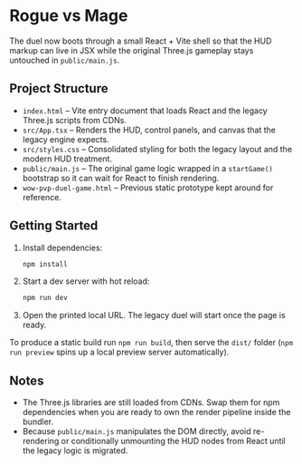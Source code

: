 # Rogue vs Mage

The duel now boots through a small React + Vite shell so that the HUD markup can live in JSX while the original Three.js gameplay stays untouched in `public/main.js`.

## Project Structure

- `index.html` – Vite entry document that loads React and the legacy Three.js scripts from CDNs.
- `src/App.tsx` – Renders the HUD, control panels, and canvas that the legacy engine expects.
- `src/styles.css` – Consolidated styling for both the legacy layout and the modern HUD treatment.
- `public/main.js` – The original game logic wrapped in a `startGame()` bootstrap so it can wait for React to finish rendering.
- `wow-pvp-duel-game.html` – Previous static prototype kept around for reference.

## Getting Started

1. Install dependencies:
   ```bash
   npm install
   ```
2. Start a dev server with hot reload:
   ```bash
   npm run dev
   ```
3. Open the printed local URL. The legacy duel will start once the page is ready.

To produce a static build run `npm run build`, then serve the `dist/` folder (`npm run preview` spins up a local preview server automatically).

## Notes

- The Three.js libraries are still loaded from CDNs. Swap them for npm dependencies when you are ready to own the render pipeline inside the bundler.
- Because `public/main.js` manipulates the DOM directly, avoid re-rendering or conditionally unmounting the HUD nodes from React until the legacy logic is migrated.
